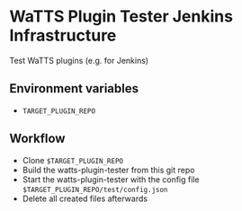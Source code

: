 WaTTS Plugin Tester Jenkins Infrastructure
==========================================

Test WaTTS plugins (e.g. for Jenkins)

Environment variables
---------------------
- `TARGET_PLUGIN_REPO`

Workflow
--------
- Clone `$TARGET_PLUGIN_REPO`
- Build the watts-plugin-tester from this git repo
- Start the watts-plugin-tester with the config file `$TARGET_PLUGIN_REPO/test/config.json`
- Delete all created files afterwards
